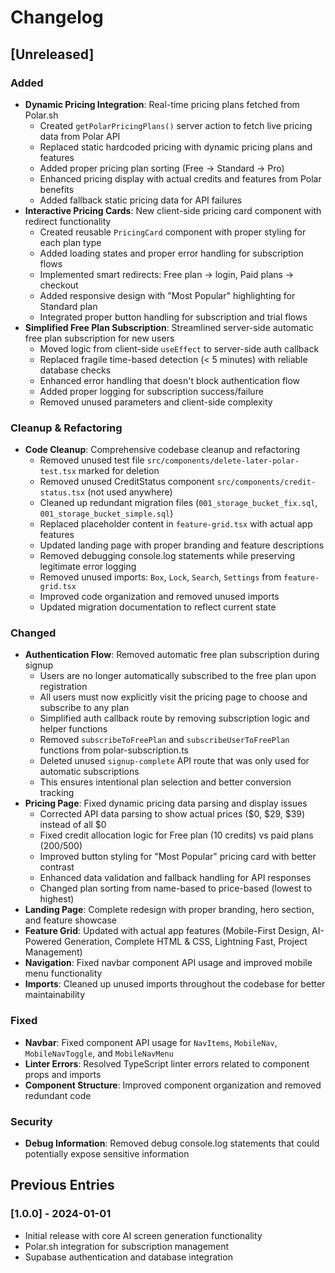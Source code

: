 # Changelog

## [Unreleased]

### Added
- **Dynamic Pricing Integration**: Real-time pricing plans fetched from Polar.sh
  - Created `getPolarPricingPlans()` server action to fetch live pricing data from Polar API
  - Replaced static hardcoded pricing with dynamic pricing plans and features
  - Added proper pricing plan sorting (Free → Standard → Pro)
  - Enhanced pricing display with actual credits and features from Polar benefits
  - Added fallback static pricing data for API failures
- **Interactive Pricing Cards**: New client-side pricing card component with redirect functionality
  - Created reusable `PricingCard` component with proper styling for each plan type
  - Added loading states and proper error handling for subscription flows
  - Implemented smart redirects: Free plan → login, Paid plans → checkout
  - Added responsive design with "Most Popular" highlighting for Standard plan
  - Integrated proper button handling for subscription and trial flows
- **Simplified Free Plan Subscription**: Streamlined server-side automatic free plan subscription for new users
  - Moved logic from client-side `useEffect` to server-side auth callback
  - Replaced fragile time-based detection (< 5 minutes) with reliable database checks
  - Enhanced error handling that doesn't block authentication flow
  - Added proper logging for subscription success/failure
  - Removed unused parameters and client-side complexity

### Cleanup & Refactoring
- **Code Cleanup**: Comprehensive codebase cleanup and refactoring
  - Removed unused test file `src/components/delete-later-polar-test.tsx` marked for deletion
  - Removed unused CreditStatus component `src/components/credit-status.tsx` (not used anywhere)
  - Cleaned up redundant migration files (`001_storage_bucket_fix.sql`, `001_storage_bucket_simple.sql`)
  - Replaced placeholder content in `feature-grid.tsx` with actual app features
  - Updated landing page with proper branding and feature descriptions
  - Removed debugging console.log statements while preserving legitimate error logging
  - Removed unused imports: `Box`, `Lock`, `Search`, `Settings` from `feature-grid.tsx`
  - Improved code organization and removed unused imports
  - Updated migration documentation to reflect current state

### Changed
- **Authentication Flow**: Removed automatic free plan subscription during signup
  - Users are no longer automatically subscribed to the free plan upon registration
  - All users must now explicitly visit the pricing page to choose and subscribe to any plan
  - Simplified auth callback route by removing subscription logic and helper functions
  - Removed `subscribeToFreePlan` and `subscribeUserToFreePlan` functions from polar-subscription.ts
  - Deleted unused `signup-complete` API route that was only used for automatic subscriptions
  - This ensures intentional plan selection and better conversion tracking
- **Pricing Page**: Fixed dynamic pricing data parsing and display issues
  - Corrected API data parsing to show actual prices ($0, $29, $39) instead of all $0
  - Fixed credit allocation logic for Free plan (10 credits) vs paid plans (200/500)
  - Improved button styling for "Most Popular" pricing card with better contrast
  - Enhanced data validation and fallback handling for API responses
  - Changed plan sorting from name-based to price-based (lowest to highest)
- **Landing Page**: Complete redesign with proper branding, hero section, and feature showcase
- **Feature Grid**: Updated with actual app features (Mobile-First Design, AI-Powered Generation, Complete HTML & CSS, Lightning Fast, Project Management)
- **Navigation**: Fixed navbar component API usage and improved mobile menu functionality
- **Imports**: Cleaned up unused imports throughout the codebase for better maintainability

### Fixed
- **Navbar**: Fixed component API usage for `NavItems`, `MobileNav`, `MobileNavToggle`, and `MobileNavMenu`
- **Linter Errors**: Resolved TypeScript linter errors related to component props and imports
- **Component Structure**: Improved component organization and removed redundant code

### Security
- **Debug Information**: Removed debug console.log statements that could potentially expose sensitive information

## Previous Entries

### [1.0.0] - 2024-01-01
- Initial release with core AI screen generation functionality
- Polar.sh integration for subscription management
- Supabase authentication and database integration
